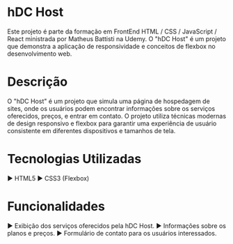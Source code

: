 # hDC Host
Este projeto é parte da formação em FrontEnd HTML / CSS / JavaScript / React ministrada por Matheus Battisti na Udemy. O "hDC Host" é um projeto que demonstra a aplicação de responsividade e conceitos de flexbox no desenvolvimento web.

# Descrição
O "hDC Host" é um projeto que simula uma página de hospedagem de sites, onde os usuários podem encontrar informações sobre os serviços oferecidos, preços, e entrar em contato. O projeto utiliza técnicas modernas de design responsivo e flexbox para garantir uma experiência de usuário consistente em diferentes dispositivos e tamanhos de tela.

# Tecnologias Utilizadas
▶ HTML5
▶ CSS3 (Flexbox)

# Funcionalidades
▶ Exibição dos serviços oferecidos pela hDC Host.
▶ Informações sobre os planos e preços.
▶ Formulário de contato para os usuários interessados.
